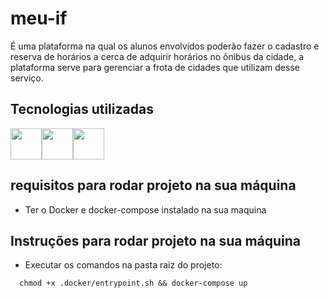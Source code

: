 # meu-if

É uma plataforma na qual os alunos envolvidos poderão fazer o cadastro e reserva de horários a cerca de adquirir horários no ônibus da cidade, a plataforma serve para gerenciar a frota de cidades que utilizam desse serviço.

## Tecnologias utilizadas

<img height="50" src="https://user-images.githubusercontent.com/25181517/183568594-85e280a7-0d7e-4d1a-9028-c8c2209e073c.png"><img height="50" src="https://user-images.githubusercontent.com/25181517/183859966-a3462d8d-1bc7-4880-b353-e2cbed900ed6.png"><img height="50" src="https://user-images.githubusercontent.com/25181517/117207330-263ba280-adf4-11eb-9b97-0ac5b40bc3be.png">

## requisitos para rodar projeto na sua máquina

- Ter o Docker e docker-compose instalado na sua maquina

## Instruções para rodar projeto na sua máquina

- Executar os comandos na pasta raiz do projeto:

```
  chmod +x .docker/entrypoint.sh && docker-compose up
```
